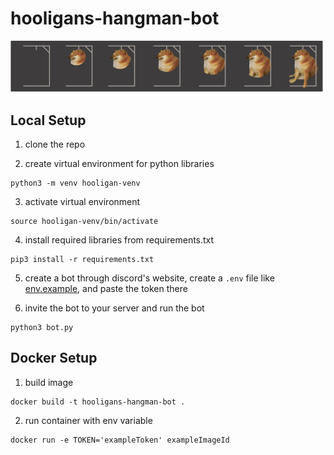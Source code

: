 # hooligans-hangman-bot

![design2](./static/design2.png)

## Local Setup

1. clone the repo

2. create virtual environment for python libraries

```commandline
python3 -m venv hooligan-venv
```

3. activate virtual environment

```commandline
source hooligan-venv/bin/activate
```

4. install required libraries from requirements.txt

```commandline
pip3 install -r requirements.txt
```

5. create a bot through discord's website, create a `.env` file like [env.example](./env.example), and paste the token there

6. invite the bot to your server and run the bot

```commandline
python3 bot.py
```

## Docker Setup

1. build image

```commandline
docker build -t hooligans-hangman-bot .
```

2. run container with env variable

```commandline
docker run -e TOKEN='exampleToken' exampleImageId
```
